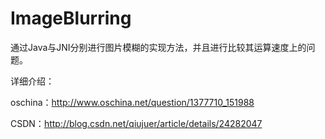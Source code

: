 ImageBlurring
=============

通过Java与JNI分别进行图片模糊的实现方法，并且进行比较其运算速度上的问题。


详细介绍：

oschina：http://www.oschina.net/question/1377710_151988

CSDN：http://blog.csdn.net/qiujuer/article/details/24282047
